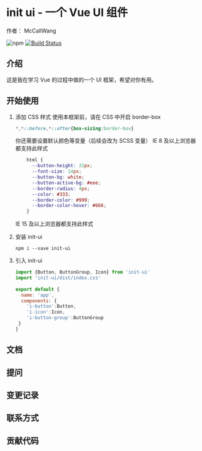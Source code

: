 # init ui - 一个 Vue UI 组件
作者： McCallWang  

![npm](https://img.shields.io/npm/v/init-ui-demo)
[![Build Status](https://travis-ci.org/wh2887/init-ui.svg?branch=master)](https://travis-ci.org/wh2887/init-ui)
## 介绍
这是我在学习 Vue 的过程中做的一个 UI 框架，希望对你有用。
## 开始使用
1. 添加 CSS 样式
    使用本框架前，请在 CSS 中开启 border-box
    ```css
    *,*::before,*::after{box-sizing:border-box}
    ```
  
    你还需要设置默认颜色等变量（后续会改为 SCSS 变量）
    IE 8 及以上浏览器都支持此样式
    ```css
        html {
          --button-height: 32px;
          --font-size: 14px;
          --button-bg: white;
          --button-active-bg: #eee;
          --border-radius: 4px;
          --color: #333;
          --border-color: #999;
          --border-color-hover: #666;
        }
    ```
    IE 15 及以上浏览器都支持此样式
    
2. 安装 init-ui
    ```
    npm i --save init-ui
    ```
3. 引入 init-ui
    ```javascript
    import {Button, ButtonGroup, Icon} from 'init-ui'
    import 'init-ui/dist/index.css'    
     
    export default {
      name: 'app',
      components: {
        'i-button':Button,
        'i-icon':Icon,
        'i-button-group':ButtonGroup
     }
    }
    ```


## 文档

## 提问

## 变更记录

## 联系方式

## 贡献代码

